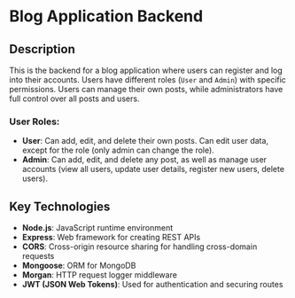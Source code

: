 # Blog Application Backend

## Description

This is the backend for a blog application where users can register and log into their accounts. Users have different roles (`User` and `Admin`) with specific permissions. Users can manage their own posts, while administrators have full control over all posts and users.

### User Roles:
- **User**: Can add, edit, and delete their own posts. Сan edit user data, except for the role (only admin can change the role).
- **Admin**: Can add, edit, and delete any post, as well as manage user accounts (view all users, update user details, register new users, delete users).

## Key Technologies

- **Node.js**: JavaScript runtime environment
- **Express**: Web framework for creating REST APIs
- **CORS**: Cross-origin resource sharing for handling cross-domain requests
- **Mongoose**: ORM for MongoDB
- **Morgan**: HTTP request logger middleware
- **JWT (JSON Web Tokens)**: Used for authentication and securing routes